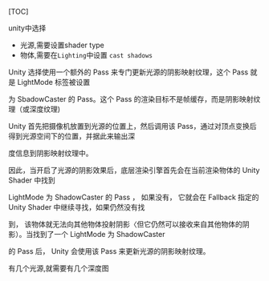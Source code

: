 [TOC]

unity中选择

- 光源,需要设置shader type
- 物体,需要在`Lighting`中设置 `cast shadows`

 

Unity 选择使用一个额外的 Pass 来专门更新光源的阴影映射纹理，这个 Pass 就是 LightMode 标签被设置

为 SbadowCaster 的 Pass。这个 Pass 的渲染目标不是帧缓存，而是阴影映射纹理（或深度纹理)

Unity 首先把摄像机放置到光源的位置上，然后调用该 Pass，通过对顶点变换后得到光源空间下的位置，并据此来输出深

度信息到阴影映射纹理中。

因此，当开启了光源的阴影效果后，底层渲染引擎首先会在当前渲染物体的 Unity Shader 中找到

LightMode 为 ShadowCaster 的 Pass ， 如果没有， 它就会在 Fallback 指定的 Unity Shader 中继续寻找，如果仍然没有找

到， 该物体就无法向其他物体投射阴影〈但它仍然可以接收来自其他物体的阴影）。当找到了一个 LightMode 为 ShadowCaster 

的 Pass 后， Unity 会使用该 Pass 来更新光源的阴影映射纹理。

有几个光源,就需要有几个深度图


